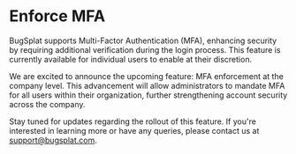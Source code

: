 # Enforce MFA

BugSplat supports Multi-Factor Authentication (MFA), enhancing security by requiring additional verification during the login process. This feature is currently available for individual users to enable at their discretion.

We are excited to announce the upcoming feature: MFA enforcement at the company level. This advancement will allow administrators to mandate MFA for all users within their organization, further strengthening account security across the company.

Stay tuned for updates regarding the rollout of this feature. If you're interested in learning more or have any queries, please contact us at [support@bugsplat.com](mailto:support@bugsplat.com).

